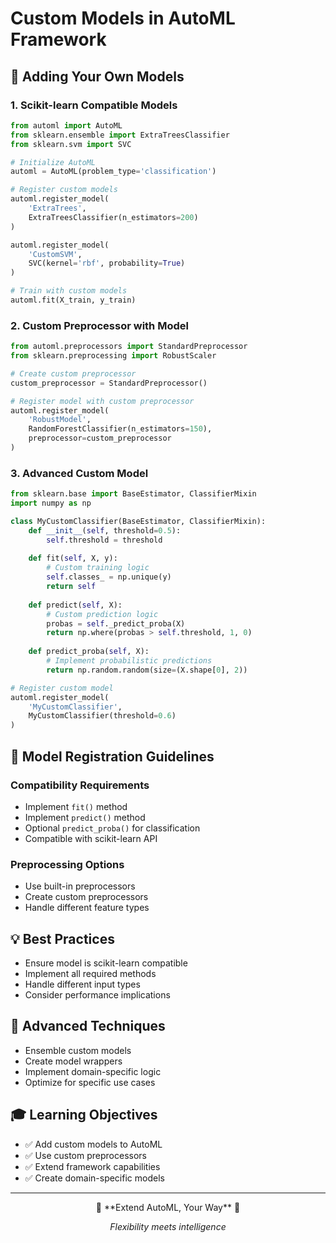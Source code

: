 # Custom Models in AutoML Framework

## 🧩 Adding Your Own Models

### 1. Scikit-learn Compatible Models
```python
from automl import AutoML
from sklearn.ensemble import ExtraTreesClassifier
from sklearn.svm import SVC

# Initialize AutoML
automl = AutoML(problem_type='classification')

# Register custom models
automl.register_model(
    'ExtraTrees', 
    ExtraTreesClassifier(n_estimators=200)
)

automl.register_model(
    'CustomSVM', 
    SVC(kernel='rbf', probability=True)
)

# Train with custom models
automl.fit(X_train, y_train)
```

### 2. Custom Preprocessor with Model
```python
from automl.preprocessors import StandardPreprocessor
from sklearn.preprocessing import RobustScaler

# Create custom preprocessor
custom_preprocessor = StandardPreprocessor()

# Register model with custom preprocessor
automl.register_model(
    'RobustModel', 
    RandomForestClassifier(n_estimators=150),
    preprocessor=custom_preprocessor
)
```

### 3. Advanced Custom Model
```python
from sklearn.base import BaseEstimator, ClassifierMixin
import numpy as np

class MyCustomClassifier(BaseEstimator, ClassifierMixin):
    def __init__(self, threshold=0.5):
        self.threshold = threshold
    
    def fit(self, X, y):
        # Custom training logic
        self.classes_ = np.unique(y)
        return self
    
    def predict(self, X):
        # Custom prediction logic
        probas = self._predict_proba(X)
        return np.where(probas > self.threshold, 1, 0)
    
    def predict_proba(self, X):
        # Implement probabilistic predictions
        return np.random.random(size=(X.shape[0], 2))

# Register custom model
automl.register_model(
    'MyCustomClassifier', 
    MyCustomClassifier(threshold=0.6)
)
```

## 🔧 Model Registration Guidelines

### Compatibility Requirements
- Implement `fit()` method
- Implement `predict()` method
- Optional `predict_proba()` for classification
- Compatible with scikit-learn API

### Preprocessing Options
- Use built-in preprocessors
- Create custom preprocessors
- Handle different feature types

## 💡 Best Practices
- Ensure model is scikit-learn compatible
- Implement all required methods
- Handle different input types
- Consider performance implications

## 🚀 Advanced Techniques
- Ensemble custom models
- Create model wrappers
- Implement domain-specific logic
- Optimize for specific use cases

## 🎓 Learning Objectives
- ✅ Add custom models to AutoML
- ✅ Use custom preprocessors
- ✅ Extend framework capabilities
- ✅ Create domain-specific models

---

<div align="center">
🧠 **Extend AutoML, Your Way** 🚀

*Flexibility meets intelligence*
</div>